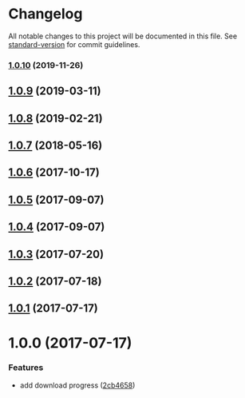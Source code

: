 # Changelog

All notable changes to this project will be documented in this file. See [standard-version](https://github.com/conventional-changelog/standard-version) for commit guidelines.

### [1.0.10](https://github.com/AkashaProject/bin-wrapper-progress/compare/v1.0.9...v1.0.10) (2019-11-26)

## [1.0.9](https://github.com/AkashaProject/bin-wrapper-progress/compare/v1.0.8...v1.0.9) (2019-03-11)



## [1.0.8](https://github.com/AkashaProject/bin-wrapper-progress/compare/v1.0.7...v1.0.8) (2019-02-21)



<a name="1.0.7"></a>
## [1.0.7](https://github.com/AkashaProject/bin-wrapper-progress/compare/v1.0.6...v1.0.7) (2018-05-16)



<a name="1.0.6"></a>
## [1.0.6](https://github.com/AkashaProject/bin-wrapper-progress/compare/v1.0.5...v1.0.6) (2017-10-17)



<a name="1.0.5"></a>
## [1.0.5](https://github.com/AkashaProject/bin-wrapper-progress/compare/v1.0.3...v1.0.5) (2017-09-07)



<a name="1.0.4"></a>
## [1.0.4](https://github.com/AkashaProject/bin-wrapper-progress/compare/v1.0.3...v1.0.4) (2017-09-07)



<a name="1.0.3"></a>
## [1.0.3](https://github.com/AkashaProject/bin-wrapper-progress/compare/v1.0.2...v1.0.3) (2017-07-20)



<a name="1.0.2"></a>
## [1.0.2](https://github.com/AkashaProject/bin-wrapper-progress/compare/v1.0.1...v1.0.2) (2017-07-18)



<a name="1.0.1"></a>
## [1.0.1](https://github.com/AkashaProject/bin-wrapper-progress/compare/v1.0.0...v1.0.1) (2017-07-17)



<a name="1.0.0"></a>
# 1.0.0 (2017-07-17)


### Features

* add download progress ([2cb4658](https://github.com/AkashaProject/bin-wrapper-progress/commit/2cb4658))
